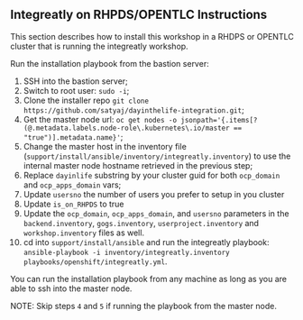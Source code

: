 ## Integreatly on RHPDS/OPENTLC Instructions

This section describes how to install this workshop in a RHDPS or OPENTLC cluster that is running the integreatly workshop.

Run the installation playbook from the bastion server:

1. SSH into the bastion server;
2. Switch to root user: `sudo -i`;
3. Clone the installer repo `git clone https://github.com/satyaj/dayinthelife-integration.git`;
4. Get the master node url: `oc get nodes -o jsonpath='{.items[?(@.metadata.labels.node-role\.kubernetes\.io/master == "true")].metadata.name}'`;
5. Change the master host in the inventory file (`support/install/ansible/inventory/integreatly.inventory`) to use the internal master node hostname retrieved in the previous step;
6. Replace `dayinlife` substring by your cluster guid for both `ocp_domain` and `ocp_apps_domain` vars;
7. Update `usersno` the number of users you prefer to setup in you cluster
8. Update `is_on_RHPDS` to true
9. Update the `ocp_domain`, `ocp_apps_domain`, and `usersno` parameters in the `backend.inventory`, `gogs.inventory`, `userproject.inventory` and `workshop.inventory` files as well.
10. cd into `support/install/ansible` and run the integreatly playbook: `ansible-playbook -i inventory/integreatly.inventory playbooks/openshift/integreatly.yml`.

You can run the installation playbook from any machine as long as you are able to ssh into the master node.

NOTE: Skip steps `4` and `5` if running the playbook from the master node.
